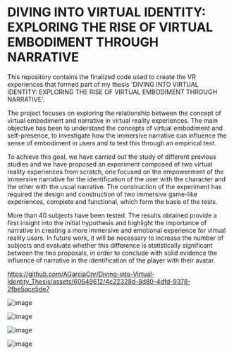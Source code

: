 # DIVING INTO VIRTUAL IDENTITY: EXPLORING THE RISE OF VIRTUAL EMBODIMENT THROUGH NARRATIVE

This repository contains the finalized code used to create the VR experiences that formed part of my thesis 'DIVING INTO VIRTUAL IDENTITY: EXPLORING THE RISE OF VIRTUAL EMBODIMENT THROUGH NARRATIVE'.

The project focuses on exploring the relationship between the concept of virtual embodiment and narrative in virtual reality experiences. The main objective has been to understand the concepts of virtual embodiment and self-presence, to investigate how the immersive narrative can influence the sense of embodiment in users and to test this through an empirical test.

To achieve this goal, we have carried out the study of different previous studies and we have proposed an experiment composed of two virtual reality experiences from scratch, one focused on the empowerment of the immersive narrative for the identification of the user with the character and the other with the usual narrative. The construction of the experiment has required the design and construction of two immersive game-like experiences, complete and functional, which form the basis of the tests.

More than 40 subjects have been tested. The results obtained provide a first insight into the initial hypothesis and highlight the importance of narrative in creating a more immersive and emotional experience for virtual reality users. In future work, it will be necessary to increase the number of subjects and evaluate whether this difference is statistically significant between the two proposals, in order to conclude with solid evidence the influence of narrative in the identification of the player with their avatar.

https://github.com/AGarciaCnr/Diving-into-Virtual-Identity_Thesis/assets/60649612/4c22328d-8d80-4dfd-9378-2fbe5ace5de7

![image](https://github.com/AGarciaCnr/Diving-into-Virtual-Identity_Thesis/assets/60649612/017173d7-70b4-4e40-b9b1-5805468f1a63)

![image](https://github.com/AGarciaCnr/Diving-into-Virtual-Identity_Thesis/assets/60649612/8a123f00-73bc-4af9-9732-be7138c65323)

![image](https://github.com/AGarciaCnr/Diving-into-Virtual-Identity_Thesis/assets/60649612/3cf3ff46-776e-4be2-92a4-0ea63152b549)

![image](https://github.com/AGarciaCnr/Diving-into-Virtual-Identity_Thesis/assets/60649612/22191f44-a739-4c7e-a29f-38576963962e)
